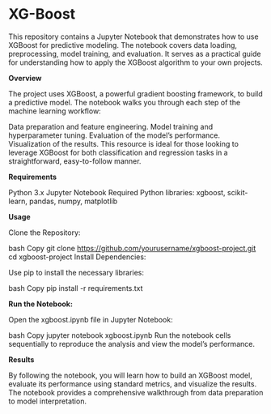 # XG-Boost

This repository contains a Jupyter Notebook that demonstrates how to use XGBoost for predictive modeling. The notebook covers data loading, preprocessing, model training, and evaluation. It serves as a practical guide for understanding how to apply the XGBoost algorithm to your own projects.

**Overview**

The project uses XGBoost, a powerful gradient boosting framework, to build a predictive model. The notebook walks you through each step of the machine learning workflow:

Data preparation and feature engineering.
Model training and hyperparameter tuning.
Evaluation of the model’s performance.
Visualization of the results.
This resource is ideal for those looking to leverage XGBoost for both classification and regression tasks in a straightforward, easy-to-follow manner.

**Requirements**

Python 3.x
Jupyter Notebook
Required Python libraries: xgboost, scikit-learn, pandas, numpy, matplotlib

**Usage**

Clone the Repository:

bash
Copy
git clone https://github.com/yourusername/xgboost-project.git
cd xgboost-project
Install Dependencies:

Use pip to install the necessary libraries:

bash
Copy
pip install -r requirements.txt


**Run the Notebook:**

Open the xgboost.ipynb file in Jupyter Notebook:

bash
Copy
jupyter notebook xgboost.ipynb
Run the notebook cells sequentially to reproduce the analysis and view the model’s performance.

**Results**

By following the notebook, you will learn how to build an XGBoost model, evaluate its performance using standard metrics, and visualize the results. The notebook provides a comprehensive walkthrough from data preparation to model interpretation.
